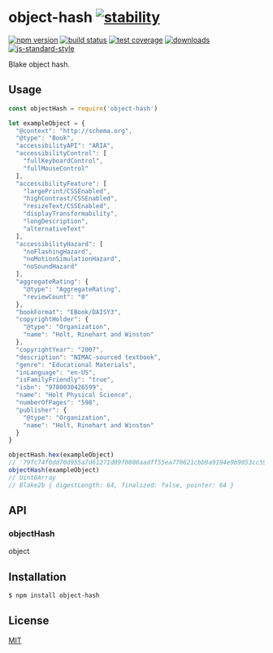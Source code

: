 # object-hash [![stability][0]][1]
[![npm version][2]][3] [![build status][4]][5] [![test coverage][6]][7]
[![downloads][8]][9] [![js-standard-style][10]][11]

Blake object hash.

## Usage
```js
const objectHash = require('object-hash')

let exampleObject = {
  "@context": "http://schema.org",
  "@type": "Book",
  "accessibilityAPI": "ARIA",
  "accessibilityControl": [
    "fullKeyboardControl",
    "fullMouseControl"
  ],
  "accessibilityFeature": [
    "largePrint/CSSEnabled",
    "highContrast/CSSEnabled",
    "resizeText/CSSEnabled",
    "displayTransformability",
    "longDescription",
    "alternativeText"
  ],
  "accessibilityHazard": [
    "noFlashingHazard",
    "noMotionSimulationHazard",
    "noSoundHazard"
  ],
  "aggregateRating": {
    "@type": "AggregateRating",
    "reviewCount": "0"
  },
  "bookFormat": "EBook/DAISY3",
  "copyrightHolder": {
    "@type": "Organization",
    "name": "Holt, Rinehart and Winston"
  },
  "copyrightYear": "2007",
  "description": "NIMAC-sourced textbook",
  "genre": "Educational Materials",
  "inLanguage": "en-US",
  "isFamilyFriendly": "true",
  "isbn": "9780030426599",
  "name": "Holt Physical Science",
  "numberOfPages": "598",
  "publisher": {
    "@type": "Organization",
    "name": "Holt, Rinehart and Winston"
  }
}

objectHash.hex(exampleObject)
// '79fc74f0dd70d955a7d61271d09f0806aadff55ea770621cbb9a9194e9b9053cc59c3ca669b273dd0fb1a0efc4617d2c9824a339ad0200fdbd231b549f946027'
objectHash(exampleObject)
// Uint8Array 
// Blake2b { digestLength: 64, finalized: false, pointer: 64 }

```

## API
### objectHash
object

## Installation
```sh
$ npm install object-hash
```

## License
[MIT](https://tldrlegal.com/license/mit-license)

[0]: https://img.shields.io/badge/stability-experimental-orange.svg?style=flat-square
[1]: https://nodejs.org/api/documentation.html#documentation_stability_index
[2]: https://img.shields.io/npm/v/object-hash.svg?style=flat-square
[3]: https://npmjs.org/package/object-hash
[4]: https://img.shields.io/travis/jdvorak/object-hash/master.svg?style=flat-square
[5]: https://travis-ci.org/jdvorak/object-hash
[6]: https://img.shields.io/codecov/c/github/jdvorak/object-hash/master.svg?style=flat-square
[7]: https://codecov.io/github/jdvorak/object-hash
[8]: http://img.shields.io/npm/dm/object-hash.svg?style=flat-square
[9]: https://npmjs.org/package/object-hash
[10]: https://img.shields.io/badge/code%20style-standard-brightgreen.svg?style=flat-square
[11]: https://github.com/feross/standard
